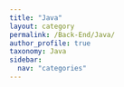 ```yaml
---
title: "Java"
layout: category
permalink: /Back-End/Java/
author_profile: true
taxonomy: Java
sidebar:
  nav: "categories"
---
```

